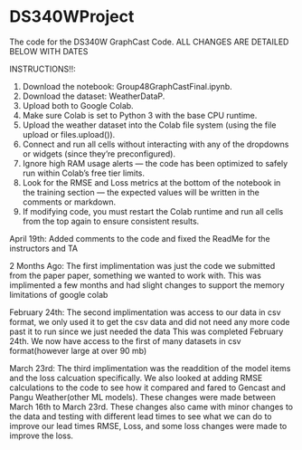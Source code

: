 # DS340WProject
The code for the DS340W GraphCast Code. ALL CHANGES ARE DETAILED BELOW WITH DATES

INSTRUCTIONS!!:
1. Download the notebook: Group48GraphCastFinal.ipynb.
2. Download the dataset: WeatherDataP.
3. Upload both to Google Colab.
4. Make sure Colab is set to Python 3 with the base CPU runtime.
5. Upload the weather dataset into the Colab file system (using the file upload or files.upload()).
6. Connect and run all cells without interacting with any of the dropdowns or widgets (since they’re preconfigured).
7. Ignore high RAM usage alerts — the code has been optimized to safely run within Colab’s free tier limits.
8. Look for the RMSE and Loss metrics at the bottom of the notebook in the training section — the expected values will be written in the comments or markdown.
9. If modifying code, you must restart the Colab runtime and run all cells from the top again to ensure consistent results.

April 19th:
Added comments to the code and fixed the ReadMe for the instructors and TA

2 Months Ago: 
The first implimentation was just the code we submitted from the paper paper, something we wanted to work with.
This was implimented a few months and had slight changes to support the memory limitations of google colab

February 24th:
The second implimentation was access to our data in csv format, we only used it to get the csv data and did not need any more code past it to run since we just needed the data
This was completed February 24th. We now have access to the first of many datasets in csv format(however large at over 90 mb) 

March 23rd: 
The third implimentation was the readdition of the model items and the loss calcuation specifically. We also looked at adding RMSE calculations to the code to see how it compared and fared to Gencast and Pangu Weather(other ML models).
These changes were made between March 16th to March 23rd. 
These changes also came with minor changes to the data and testing with different lead times to see what we can do to improve our lead times 
RMSE, Loss, and some loss changes were made to improve the loss. 
